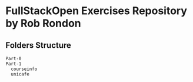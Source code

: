 # FullStackOpen Exercises Repository by Rob Rondon

## Folders Structure

```
Part-0
Part-1
  courseinfo
  unicafe
```
